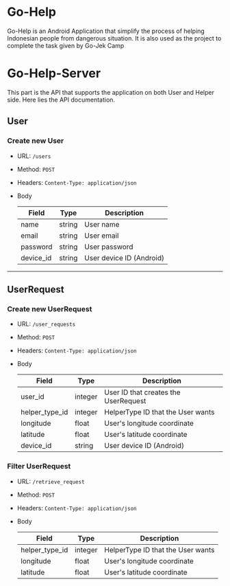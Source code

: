 
  
# Go-Help
Go-Help is an Android Application that simplify the process of helping Indonesian people from dangerous situation. It is also used as the project to complete the task given by Go-Jek Camp   

# Go-Help-Server
This part is the API that supports the application on both User and Helper side. Here lies the API documentation. 
    
## User    
### Create new User    
 - URL:  `/users`
 - Method: `POST` 
 - Headers: `Content-Type: application/json`  
 - Body    
  
	 | Field | Type | Description |    
	 | ----- | ---- | ----------- |  
	 | name | string | User name |  
	 | email | string | User email |  
	 | password | string | User password |  
	 | device_id | string | User device ID (Android) |  
  
---  
## UserRequest    
### Create new UserRequest    
 - URL:  `/user_requests` 
 - Method: `POST` 
 - Headers: `Content-Type: application/json`  
 - Body    
  
	 | Field | Type | Description |    
	 | ----- | ---- | ----------- |  
	 | user_id | integer | User ID that creates the UserRequest |  
	 | helper_type_id | integer | HelperType ID that the User wants |  
	 | longitude | float | User's longitude coordinate |  
	 | latitude | float | User's latitude coordinate |  
	 | device_id | string | User device ID (Android) |  
  
### Filter UserRequest    
 - URL:  `/retrieve_request` 
 - Method: `POST` 
 - Headers: `Content-Type: application/json`  
 - Body    
  
	 | Field | Type | Description |    
	 | ----- | ---- | ----------- |  
	 | helper_type_id | integer | HelperType ID that the User wants |  
	 | longitude | float | User's longitude coordinate |  
	 | latitude | float | User's latitude coordinate |